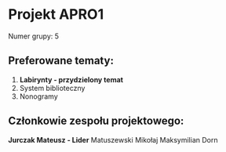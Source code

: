 Projekt APRO1
===

Numer grupy: 5

## Preferowane tematy:
1. **Labirynty - przydzielony temat**
2. System biblioteczny
3. Nonogramy

## Członkowie zespołu projektowego:
**Jurczak Mateusz - Lider**
Matuszewski Mikołaj
Maksymilian Dorn
